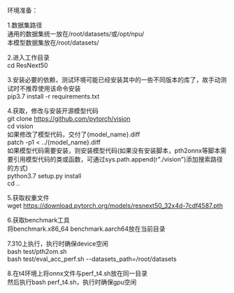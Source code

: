环境准备：  

1.数据集路径  
通用的数据集统一放在/root/datasets/或/opt/npu/  
本模型数据集放在/root/datasets/  

2.进入工作目录  
cd ResNext50  

3.安装必要的依赖，测试环境可能已经安装其中的一些不同版本的库了，故手动测试时不推荐使用该命令安装  
pip3.7 install -r requirements.txt 

4.获取，修改与安装开源模型代码  
git clone https://github.com/pytorch/vision   
cd vision  
如果修改了模型代码，交付了{model_name}.diff  
patch -p1 < ../{model_name}.diff  
如果模型代码需要安装，则安装模型代码(如果没有安装脚本，pth2onnx等脚本需要引用模型代码的类或函数，可通过sys.path.append(r"./vision")添加搜索路径的方式)  
python3.7 setup.py install  
cd ..  

5.获取权重文件  
wget https://download.pytorch.org/models/resnext50_32x4d-7cdf4587.pth  

6.获取benchmark工具  
将benchmark.x86_64 benchmark.aarch64放在当前目录  

7.310上执行，执行时确保device空闲  
bash test/pth2om.sh  
bash test/eval_acc_perf.sh --datasets_path=/root/datasets  

8.在t4环境上将onnx文件与perf_t4.sh放在同一目录  
然后执行bash perf_t4.sh，执行时确保gpu空闲  
